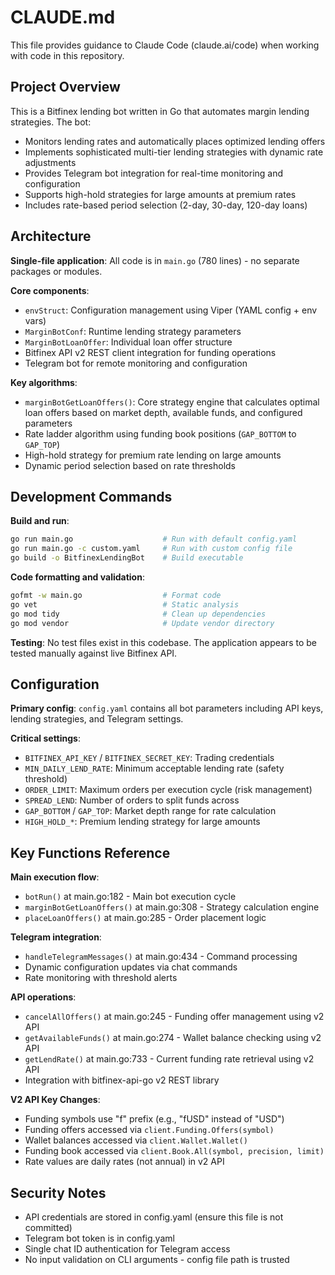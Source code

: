 # CLAUDE.md

This file provides guidance to Claude Code (claude.ai/code) when working with code in this repository.

## Project Overview

This is a Bitfinex lending bot written in Go that automates margin lending strategies. The bot:
- Monitors lending rates and automatically places optimized lending offers
- Implements sophisticated multi-tier lending strategies with dynamic rate adjustments
- Provides Telegram bot integration for real-time monitoring and configuration
- Supports high-hold strategies for large amounts at premium rates
- Includes rate-based period selection (2-day, 30-day, 120-day loans)

## Architecture

**Single-file application**: All code is in `main.go` (780 lines) - no separate packages or modules.

**Core components**:
- `envStruct`: Configuration management using Viper (YAML config + env vars)
- `MarginBotConf`: Runtime lending strategy parameters
- `MarginBotLoanOffer`: Individual loan offer structure
- Bitfinex API v2 REST client integration for funding operations
- Telegram bot for remote monitoring and configuration

**Key algorithms**:
- `marginBotGetLoanOffers()`: Core strategy engine that calculates optimal loan offers based on market depth, available funds, and configured parameters
- Rate ladder algorithm using funding book positions (`GAP_BOTTOM` to `GAP_TOP`)
- High-hold strategy for premium rate lending on large amounts
- Dynamic period selection based on rate thresholds

## Development Commands

**Build and run**:
```bash
go run main.go                    # Run with default config.yaml
go run main.go -c custom.yaml     # Run with custom config file
go build -o BitfinexLendingBot    # Build executable
```

**Code formatting and validation**:
```bash
gofmt -w main.go                  # Format code
go vet                            # Static analysis
go mod tidy                       # Clean up dependencies
go mod vendor                     # Update vendor directory
```

**Testing**:
No test files exist in this codebase. The application appears to be tested manually against live Bitfinex API.

## Configuration

**Primary config**: `config.yaml` contains all bot parameters including API keys, lending strategies, and Telegram settings.

**Critical settings**:
- `BITFINEX_API_KEY` / `BITFINEX_SECRET_KEY`: Trading credentials
- `MIN_DAILY_LEND_RATE`: Minimum acceptable lending rate (safety threshold)
- `ORDER_LIMIT`: Maximum orders per execution cycle (risk management)
- `SPREAD_LEND`: Number of orders to split funds across
- `GAP_BOTTOM` / `GAP_TOP`: Market depth range for rate calculation
- `HIGH_HOLD_*`: Premium lending strategy for large amounts

## Key Functions Reference

**Main execution flow**:
- `botRun()` at main.go:182 - Main bot execution cycle
- `marginBotGetLoanOffers()` at main.go:308 - Strategy calculation engine
- `placeLoanOffers()` at main.go:285 - Order placement logic

**Telegram integration**:
- `handleTelegramMessages()` at main.go:434 - Command processing
- Dynamic configuration updates via chat commands
- Rate monitoring with threshold alerts

**API operations**:
- `cancelAllOffers()` at main.go:245 - Funding offer management using v2 API
- `getAvailableFunds()` at main.go:274 - Wallet balance checking using v2 API
- `getLendRate()` at main.go:733 - Current funding rate retrieval using v2 API
- Integration with bitfinex-api-go v2 REST library

**V2 API Key Changes**:
- Funding symbols use "f" prefix (e.g., "fUSD" instead of "USD")
- Funding offers accessed via `client.Funding.Offers(symbol)`
- Wallet balances accessed via `client.Wallet.Wallet()`
- Funding book accessed via `client.Book.All(symbol, precision, limit)`
- Rate values are daily rates (not annual) in v2 API

## Security Notes

- API credentials are stored in config.yaml (ensure this file is not committed)
- Telegram bot token is in config.yaml
- Single chat ID authentication for Telegram access
- No input validation on CLI arguments - config file path is trusted